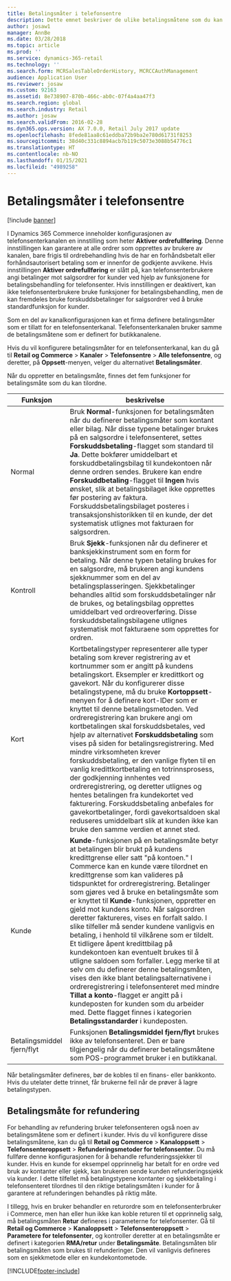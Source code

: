 ```yaml
---
title: Betalingsmåter i telefonsentre
description: Dette emnet beskriver de ulike betalingsmåtene som du kan bruke i et telefonsenter i Dynamics 365 Commerce.
author: josaw1
manager: AnnBe
ms.date: 03/28/2018
ms.topic: article
ms.prod: ''
ms.service: dynamics-365-retail
ms.technology: ''
ms.search.form: MCRSalesTableOrderHistory, MCRCCAuthManagement
audience: Application User
ms.reviewer: josaw
ms.custom: 92163
ms.assetid: 8e738907-870b-466c-ab0c-07f4a4aa47f3
ms.search.region: global
ms.search.industry: Retail
ms.author: josaw
ms.search.validFrom: 2016-02-28
ms.dyn365.ops.version: AX 7.0.0, Retail July 2017 update
ms.openlocfilehash: 8fede81aa8c61eddba72b9ba2e780d61731f8253
ms.sourcegitcommit: 38d40c331c8894acb7b119c5073e3088b54776c1
ms.translationtype: HT
ms.contentlocale: nb-NO
ms.lasthandoff: 01/15/2021
ms.locfileid: "4989258"
---
```

# <a name="payment-methods-in-call-centers"></a>Betalingsmåter i telefonsentre

[!include [banner](includes/banner.md)]

I Dynamics 365 Commerce inneholder konfigurasjonen av telefonsenterkanalen en innstilling som heter **Aktiver ordrefullføring**. Denne innstillingen kan garantere at alle ordrer som opprettes av brukere av kanalen, bare frigis til ordrebehandling hvis de har en forhåndsbetalt eller forhåndsautorisert betaling som er innenfor de godkjente avvikene. Hvis innstillingen **Aktiver ordrefullføring** er slått på, kan telefonsenterbrukere angi betalinger mot salgsordrer for kunder ved hjelp av funksjonene for betalingsbehandling for telefonsenter. Hvis innstillingen er deaktivert, kan ikke telefonsenterbrukere bruke funksjoner for betalingsbehandling, men de kan fremdeles bruke forskuddsbetalinger for salgsordrer ved å bruke standardfunksjon for kunder.

Som en del av kanalkonfigurasjonen kan et firma definere betalingsmåter som er tillatt for en telefonsenterkanal. Telefonsenterkanalen bruker samme de betalingsmåtene som er definert for butikkanalene.

Hvis du vil konfigurere betalingsmåter for en telefonsenterkanal, kan du gå til **Retail og Commerce** \> **Kanaler** \> **Telefonsentre** \> **Alle telefonsentre**, og deretter, på **Oppsett**-menyen, velger du alternativet **Betalingsmåter**.

Når du oppretter en betalingsmåte, finnes det fem funksjoner for betalingsmåte som du kan tilordne.

| Funksjon            | beskrivelse |
|---------------------|-------------|
| Normal              | Bruk **Normal**-funksjonen for betalingsmåten når du definerer betalingsmåter som kontant eller bilag. Når disse typene betalinger brukes på en salgsordre i telefonsenteret, settes **Forskuddsbetaling**-flagget som standard til **Ja**. Dette bokfører umiddelbart et forskuddbetalingsbilag til kundekontoen når denne ordren sendes. Brukere kan endre **Forskuddbetaling**-flagget til **Ingen** hvis ønsket, slik at betalingsbilaget ikke opprettes før postering av faktura. Forskuddsbetalingsbilaget posteres i transaksjonshistorikken til en kunde, der det systematisk utlignes mot fakturaen for salgsordren. |
| Kontroll               | Bruk **Sjekk**-funksjonen når du definerer et banksjekkinstrument som en form for betaling. Når denne typen betaling brukes for en salgsordre, må brukeren angi kundens sjekknummer som en del av betalingsplasseringen. Sjekkbetalinger behandles alltid som forskuddsbetalinger når de brukes, og betalingsbilag opprettes umiddelbart ved ordreoverføring. Disse forskuddsbetalingsbilagene utlignes systematisk mot fakturaene som opprettes for ordren. |
| Kort               | Kortbetalingstyper representerer alle typer betaling som krever registrering av et kortnummer som er angitt på kundens betalingskort. Eksempler er kredittkort og gavekort. Når du konfigurerer disse betalingstypene, må du bruke **Kortoppsett**-menyen for å definere kort-IDer som er knyttet til denne betalingsmetoden. Ved ordreregistrering kan brukere angi om kortbetalingen skal forskuddsbetales, ved hjelp av alternativet **Forskuddsbetaling** som vises på siden for betalingsregistrering. Med mindre virksomheten krever forskuddsbetaling, er den vanlige flyten til en vanlig kredittkortbetaling en totrinnsprosess, der godkjenning innhentes ved ordreregistrering, og deretter utlignes og hentes betalingen fra kundekortet ved fakturering. Forskuddsbetaling anbefales for gavekortbetalinger, fordi gavekortsaldoen skal reduseres umiddelbart slik at kunden ikke kan bruke den samme verdien et annet sted. |
| Kunde            | **Kunde**-funksjonen på en betalingsmåte betyr at betalingen blir brukt på kundens kredittgrense eller satt "på kontoen." I Commerce kan en kunde være tilordnet en kredittgrense som kan valideres på tidspunktet for ordreregistrering. Betalinger som gjøres ved å bruke en betalingsmåte som er knyttet til **Kunde**-funksjonen, oppretter en gjeld mot kundens konto. Når salgsordren deretter faktureres, vises en forfalt saldo. I slike tilfeller må sender kundene vanligvis en betaling, i henhold til vilkårene som er tildelt. Et tidligere åpent kredittbilag på kundekontoen kan eventuelt brukes til å utligne saldoen som forfaller. Legg merke til at selv om du definerer denne betalingsmåten, vises den ikke blant betalingsalternativene i ordreregistrering i telefonsenteret med mindre **Tillat a konto**-flagget er angitt på i kundeposten for kunden som du arbeider med. Dette flagget finnes i kategorien **Betalingsstandarder** i kundeposten. |
| Betalingsmiddel fjern/flyt | Funksjonen **Betalingsmiddel fjern/flyt** brukes ikke av telefonsenteret. Den er bare tilgjengelig når du definerer betalingsmåtene som POS-programmet bruker i en butikkanal. |

Når betalingsmåter defineres, bør de kobles til en finans- eller bankkonto. Hvis du utelater dette trinnet, får brukerne feil når de prøver å lagre betalingstypen.

## <a name="refund-payment-methods"></a>Betalingsmåte for refundering

For behandling av refundering bruker telefonsenteren også noen av betalingsmåtene som er definert i kunder. Hvis du vil konfigurere disse betalingsmåtene, kan du gå til **Retail og Commerce** \> **Kanaloppsett** \> **Telefonsenteroppsett** \> **Refunderingsmetoder for telefonsenter**. Du må fullføre denne konfigurasjonen for å behandle refunderingssjekker til kunder. Hvis en kunde for eksempel opprinnelig har betalt for en ordre ved bruk av kontanter eller sjekk, kan brukeren sende kunden refunderingssjekk via kunder. I dette tilfellet må betalingstypene kontanter og sjekkbetaling i telefonsenteret tilordnes til den riktige betalingsmåten i kunder for å garantere at refunderingen behandles på riktig måte.

I tillegg, hvis en bruker behandler en returordre som en telefonsenterbruker i Commerce, men han eller hun ikke kan koble returen til et opprinnelig salg, må betalingsmåten **Retur** defineres i parameterne for telefonsenter. Gå til **Retail og Commerce** \> **Kanaloppsett** \> **Telefonsenteroppsett** \> **Parametere for telefonsenter**, og kontroller deretter at en betalingsmåte er definert i kategorien **RMA/retur** under **Betalingsmåte**. Betalingsmåten blir betalingsmåten som brukes til refunderinger. Den vil vanligvis defineres som en sjekkmetode eller en kundekontometode.


[!INCLUDE[footer-include](../includes/footer-banner.md)]